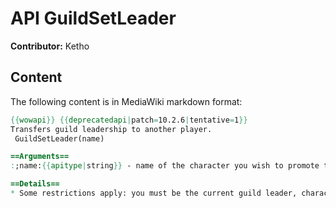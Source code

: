 # API GuildSetLeader

**Contributor:** Ketho

## Content

The following content is in MediaWiki markdown format:

```mediawiki
{{wowapi}} {{deprecatedapi|patch=10.2.6|tentative=1}}
Transfers guild leadership to another player.
 GuildSetLeader(name)

==Arguments==
:;name:{{apitype|string}} - name of the character you wish to promote to Guild Leader.

==Details==
* Some restrictions apply: you must be the current guild leader, character being promoted must be in your guild, and, possibly, online.
```